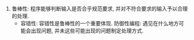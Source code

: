 1. 鲁棒性: 程序能够判断输入是否合乎规范要求, 并对不符合要求的输入予以合理的处理.
    - 容错性: 容错性是鲁棒性的一个重要体现. 防御性编程: 遇见在什么地方可能会出现问题, 并未这些可能出现的问题制定处理方式.